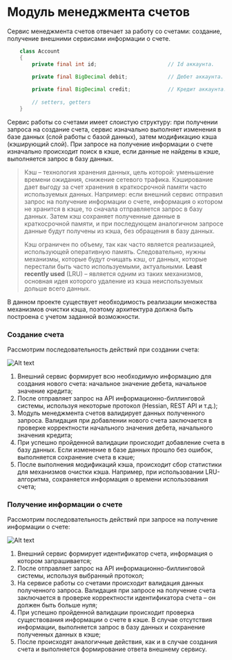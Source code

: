 # Модуль менеджмента счетов

Сервис менеджмента счетов отвечает за работу со счетами: создание, получение внешними сервисами информации о счете.

```java
    class Account 
    {
        private final int id;                       // Id аккаунта.
        
        private final BigDecimal debit;             // Дебет аккаунта.

        private final BigDecimal credit;            // Кредит аккаунта.
        
        // setters, getters
    }
```

Сервис работы со счетами имеет слоистую структуру: при получении запроса на создание счета, сервис изначально выполняет изменения в базе данных (слой работы с базой данных), затем модификацию кэша (кэширующий слой). При запросе на получение информации о счете изначально происходит поиск в кэше, если данные не найдены в кэше, выполняется запрос в базу данных.

> Кэш – технология хранения данных, цель которой: уменьшение времени ожидания, снижение сетевого трафика. Кэширование дает выгоду за счет хранения в краткосрочной памяти часто используемых данных. Например: если внешний сервис отправил запрос на получение информации о счете, информация о котором не хранится в кэше, то сначала отправляется запрос в базу данных. Затем кэш сохраняет полученные данные в краткосрочной памяти, и при последующем аналогичном запросе данные будут получены из кэша, без обращения в базу данных.
>
> Кэш ограничен по объему, так как часто является реализацией, использующей оперативную память. Следовательно, нужны механизмы, которые будут очищать кэш, от данных, которые перестали быть часто используемыми, актуальными. **Least recently used** (LRU) – является одним из таких механизмов, основная идея которого удаление из кэша неиспользуемых дольше всего данных.

В данном проекте существует необходимость реализации множества механизмов очистки кэша, поэтому архитектура должна быть построена с учетом заданной возможности.

### Создание счета

Рассмотрим последовательность действий при создании счета:

![Alt text](https://pp.userapi.com/c840425/v840425205/4b958/Qx6IRtzeRKo.jpg)

1. Внешний сервис формирует всю необходимую информацию для создания нового счета: начальное значение дебета, начальное значение кредита;
2. После отправляет запрос на API информационно-биллинговой системы, используя некоторые протокол (Hessian, REST API и т.д.);
3. Модуль менеджмента счетов валидирует данных полученного запроса. Валидация при добавлении нового счета заключается в проверке корректности начального значения дебета, начального значения кредита;
4. При успешно пройденной валидации происходит добавление счета в базу данных. Если изменение в базе данных прошло без ошибок, выполняется сохранение счета в кэше;
5. После выполнения модификаций кэша, происходит сбор статистики для механизмов очистки кэша. Например, при использовании LRU-алгоритма, сохраняется информация о времени использования счета;

### Получение информации о счете
 
Рассмотрим последовательность действий при запросе на получение информации о счете:
 
![Alt text](https://pp.userapi.com/c840425/v840425205/4b964/fLqve1JAFss.jpg)

1. Внешний сервис формирует идентификатор счета, информация о котором запрашивается;
2. После отправляет запрос на API информационно-биллинговой системы, используя выбранный протокол;
3. На сервисе работы со счетами происходит валидация данных полученного запроса. Валидация при запросе на получение счета заключается в проверке корректности идентификатора счета – он должен быть больше нуля;
4. При успешно пройденной валидации происходит проверка существования информации о счете в кэше. В случае отсутствия информации, выполняется запрос в базу данных и сохранение полученных данных в кэше;
5. После происходят аналогичные действия, как и в случае создания счета и выполняется формирование ответа внешнему сервису.
